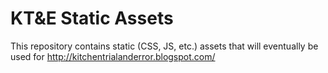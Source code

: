 KT&E Static Assets
==================

This repository contains static (CSS, JS, etc.) assets that will eventually be used for
<http://kitchentrialanderror.blogspot.com/>